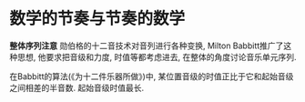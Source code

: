# 数学的节奏与节奏的数学

**整体序列注意** 勋伯格的十二音技术对音列进行各种变换, Milton Babbitt推广了这种思想, 他要求把音级和力度, 时值等都考虑进去, 在整体的角度讨论音乐单元序列.

在Babbitt的算法(《为十二件乐器所做》)中, 某位置音级的时值正比于它和起始音级之间相差的半音数. 起始音级时值最长.